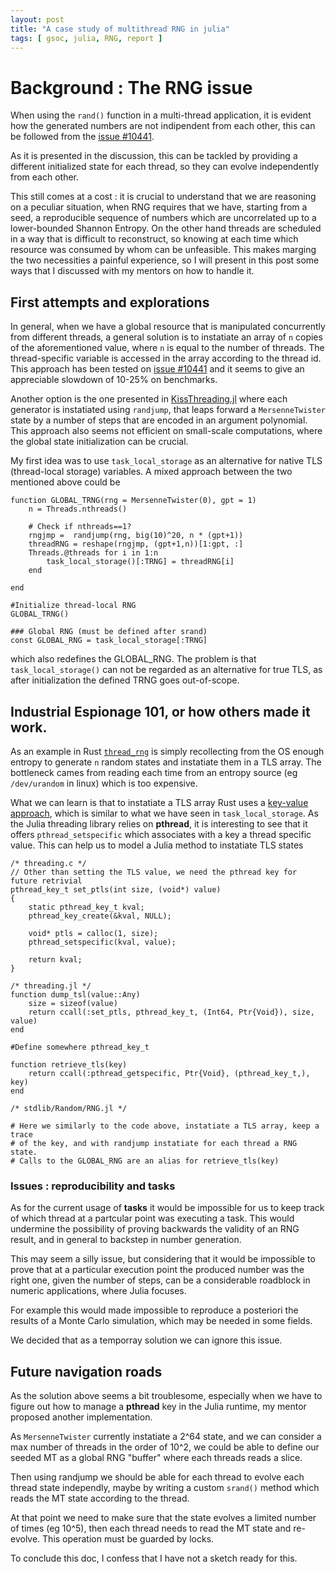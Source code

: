 ```yaml
---
layout: post
title: "A case study of multithread RNG in julia"
tags: [ gsoc, julia, RNG, report ]
---
```


# Background : The RNG issue

When using the `rand()` function in a multi-thread application,
 it is evident how the generated numbers are not indipendent from each other,
 this can be followed from the [issue #10441](https://github.com/JuliaLang/julia/issues/10441).

As it is presented in the discussion, this can be tackled by providing a
different initialized state for each thread, so they can evolve independently from each other.

This still comes at a cost : it is crucial to understand that we are reasoning on a
peculiar situation, when RNG requires that we have, starting from a seed, a reproducible
sequence of numbers which are uncorrelated up to a lower-bounded Shannon Entropy.
On the other hand threads are scheduled in a way that is difficult to reconstruct, so
knowing at each time which resource was consumed by whom can be unfeasible.
This makes marging the two necessities a painful experience, so I will present in this post
some ways that I discussed with my mentors on how to handle it.

## First attempts and explorations

In general, when we have a global resource that is manipulated concurrently from different
threads, a general solution is to instatiate an array of  `n` copies of the aforementioned value,
where `n` is equal to the number of threads. The thread-specific variable is accessed in the array
according to the thread id. This approach has been tested on [issue #10441](https://github.com/JuliaLang/julia/issues/10441#issuecomment-375048552)
and it seems to give an appreciable slowdown of 10-25% on benchmarks.

Another option is the one presented in [KissThreading.jl](https://github.com/bkamins/KissThreading.jl/blob/master/src/KissThreading.jl#L5-L13) where each generator is instatiated using `randjump`,
that leaps forward a `MersenneTwister` state by a number of steps that are encoded in an argument
polynomial. This approach also seems not efficient on small-scale computations, where the global
state initialization can be crucial.

My first idea was to use `task_local_storage` as an alternative for native
TLS (thread-local storage) variables. A mixed approach between the two mentioned above could be
```
function GLOBAL_TRNG(rng = MersenneTwister(0), gpt = 1)
    n = Threads.nthreads()

    # Check if nthreads==1?
    rngjmp =  randjump(rng, big(10)^20, n * (gpt+1))
    threadRNG = reshape(rngjmp, (gpt+1,n))[1:gpt, :]
    Threads.@threads for i in 1:n
        task_local_storage()[:TRNG] = threadRNG[i]
    end

end

#Initialize thread-local RNG
GLOBAL_TRNG()

### Global RNG (must be defined after srand)
const GLOBAL_RNG = task_local_storage[:TRNG]
```
which also redefines the GLOBAL_RNG. The problem is that `task_local_storage()` can not be
regarded as an alternative for true TLS, as after initialization the defined TRNG goes out-of-scope.

## Industrial Espionage 101, or how others made it work.

As an example in Rust [`thread_rng`](https://docs.rs/rand/0.4.2/src/rand/lib.rs.html#879-893) is simply recollecting from the OS enough entropy to generate `n` random states
and instatiate them in a TLS array. The bottleneck cames from reading each time from an entropy source
(eg `/dev/urandom` in linux) which is too expensive.

What we can learn is that to instatiate a TLS array Rust uses a [key-value approach](https://doc.rust-lang.org/1.5.0/std/thread/struct.LocalKey.html), which is similar
to what we have seen in `task_local_storage`.
As the Julia threading library relies on __pthread__, it is interesting to see that it offers `pthread_setspecific` which associates with a key
a thread specific value. This can help us to model a Julia method to instatiate TLS states
```
/* threading.c */
// Other than setting the TLS value, we need the pthread key for future retrivial
pthread_key_t set_ptls(int size, (void*) value)
{
    static pthread_key_t kval;
    pthread_key_create(&kval, NULL);

    void* ptls = calloc(1, size);
    pthread_setspecific(kval, value);

    return kval;
}

/* threading.jl */
function dump_tsl(value::Any)
    size = sizeof(value)
    return ccall(:set_ptls, pthread_key_t, (Int64, Ptr{Void}), size, value)
end

#Define somewhere pthread_key_t

function retrieve_tls(key)
    return ccall(:pthread_getspecific, Ptr{Void}, (pthread_key_t,), key)
end

/* stdlib/Random/RNG.jl */

# Here we similarly to the code above, instatiate a TLS array, keep a trace
# of the key, and with randjump instatiate for each thread a RNG state.
# Calls to the GLOBAL_RNG are an alias for retrieve_tls(key)
```
### Issues : reproducibility and tasks

As for the current usage of __tasks__ it would be impossible for us to keep track
of which thread at a partcular point was executing a task.
This would undermine the possibility of proving backwards the validity of an RNG
result, and in general to backstep in number generation.

This may seem a silly issue, but considering that it would be impossible to prove that
at a particular execution point the produced number was the right one, given the number of steps,
can be a considerable roadblock in numeric applications, where Julia focuses.

For example this would made impossible to reproduce a posteriori the results of a Monte Carlo
simulation, which may be needed in some fields.

We decided that as a temporray solution we can ignore this issue.

## Future navigation roads

As the solution above seems a bit troublesome, especially when we have to figure out
how to manage a __pthread__ key in the Julia runtime, my mentor proposed another implementation.

As `MersenneTwister` currently instatiate a 2^64 state, and we can consider a max number of
threads in the order of 10^2, we could be able to define our seeded MT as a global RNG "buffer"
where each threads reads a slice.

Then using randjump we should be able for each thread to evolve each thread state independly,
maybe by writing a custom `srand()` method which reads the MT state according to the thread.

At that point we need to make sure that the state evolves a limited number of times (eg 10^5),
then each thread needs to read the MT state and re-evolve. This operation must be guarded by locks.

To conclude this doc, I confess that I have not a sketch ready for this.
